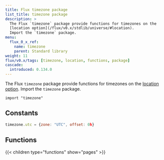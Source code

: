 ```yaml
---
title: Flux timezone package
list_title: timezone package
description: >
  The Flux `timezone` package provide functions for timezones on the
  [location option](/flux/v0.x/stdlib/universe/#location).
  Import the `timezone` package.
menu:
  flux_0_x_ref:
    name: timezone
    parent: Standard library
weight: 11
flux/v0.x/tags: [timezone, location, functions, package]
cascade:
  introduced: 0.134.0
---
```


The Flux `timezone` package provide functions for timezones on the
[location option](/flux/v0.x/stdlib/universe/#location).
Import the `timezone` package.

```
import "timezone"
```

## Constants
```js
timezone.utc = {zone: "UTC", offset: 0h}
```

## Functions
{{< children type="functions" show="pages" >}}